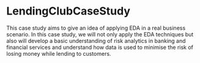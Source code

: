 # LendingClubCaseStudy
This case study aims to give an idea of applying EDA in a real business scenario. In this case study, we will not only apply the EDA techniques but also will develop a basic understanding of risk analytics in banking and financial services and understand how data is used to minimise the risk of losing money while lending to customers.


